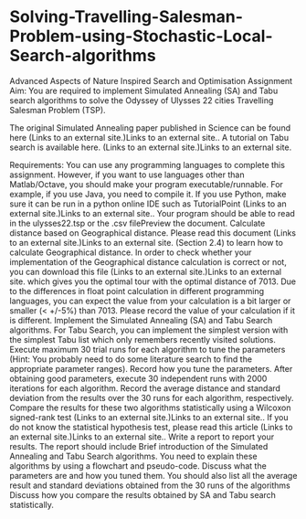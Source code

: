 # Solving-Travelling-Salesman-Problem-using-Stochastic-Local-Search-algorithms
Advanced Aspects of Nature Inspired Search and Optimisation Assignment
Aim:
You are required to implement Simulated Annealing (SA) and Tabu search algorithms to solve the Odyssey of Ulysses 22 cities Travelling Salesman Problem (TSP).

The original Simulated Annealing paper published in Science can be found here (Links to an external site.)Links to an external site.. A tutorial on Tabu search is available here. (Links to an external site.)Links to an external site.

Requirements:
You can use any programming languages to complete this assignment. However, if you want to use languages other than Matlab/Octave, you should make your program executable/runnable. For example, if you use Java, you need to compile it. If you use Python, make sure it can be run in a python online IDE such as TutorialPoint (Links to an external site.)Links to an external site..
Your program should be able to read in the ulysses22.tsp or the .csv filePreview the document.
Calculate distance based on Geographical distance. Please read this document (Links to an external site.)Links to an external site. (Section 2.4) to learn how to calculate Geographical distance. In order to check whether your implementation of the Geographical distance calculation is correct or not, you can download this file (Links to an external site.)Links to an external site. which gives you the optimal tour with the optimal distance of 7013. Due to the differences in float point calculation in different programming languages, you can expect the value from your calculation is a bit larger or smaller (< +/-5%) than 7013. Please record the value of your calculation if it is different.
Implement the Simulated Annealing (SA) and Tabu Search algorithms. For Tabu Search, you can implement the simplest version with the simplest Tabu list which only remembers recently visited solutions.
Execute maximum 30 trial runs for each algorithm to tune the parameters (Hint: You probably need to do some literature search to find the appropriate parameter ranges). Record how you tune the parameters.
After obtaining good parameters, execute 30 independent runs with 2000 iterations for each algorithm. Record the average distance and standard deviation from the results over the 30 runs for each algorithm, respectively.
Compare the results for these two algorithms statistically using a Wilcoxon signed-rank test (Links to an external site.)Links to an external site.. If you do not know the statistical hypothesis test, please read this article (Links to an external site.)Links to an external site..
Write a report to report your results. The report should include
Brief introduction of the Simulated Annealing and Tabu Search algorithms. You need to explain these algorithms by using a flowchart and pseudo-code.
Discuss what the parameters are and how you tuned them.
You should also list all the average result and standard deviations obtained from the 30 runs of the algorithms
Discuss how you compare the results obtained by SA and Tabu search statistically.

